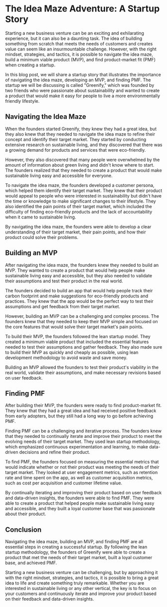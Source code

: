 # The Idea Maze Adventure: A Startup Story

Starting a new business venture can be an exciting and exhilarating experience, but it can also be a daunting task. The idea of building something from scratch that meets the needs of customers and creates value can seem like an insurmountable challenge. However, with the right mindset, strategies, and tactics, it is possible to navigate the idea maze, build a minimum viable product (MVP), and find product-market fit (PMF) when creating a startup.

In this blog post, we will share a startup story that illustrates the importance of navigating the idea maze, developing an MVP, and finding PMF. The startup we will be discussing is called "Greenify," which was founded by two friends who were passionate about sustainability and wanted to create a product that would make it easy for people to live a more environmentally friendly lifestyle.

## Navigating the Idea Maze

When the founders started Greenify, they knew they had a great idea, but they also knew that they needed to navigate the idea maze to refine their concept and identify their target market. They started by conducting extensive research on sustainable living, and they discovered that there was a growing demand for products and services that were eco-friendly.

However, they also discovered that many people were overwhelmed by the amount of information about green living and didn't know where to start. The founders realized that they needed to create a product that would make sustainable living easy and accessible for everyone.

To navigate the idea maze, the founders developed a customer persona, which helped them identify their target market. They knew that their product would appeal to people who were interested in sustainability but didn't have the time or knowledge to make significant changes to their lifestyle. They also identified the pain points of their target market, which included the difficulty of finding eco-friendly products and the lack of accountability when it came to sustainable living.

By navigating the idea maze, the founders were able to develop a clear understanding of their target market, their pain points, and how their product could solve their problems.

## Building an MVP

After navigating the idea maze, the founders knew they needed to build an MVP. They wanted to create a product that would help people make sustainable living easy and accessible, but they also needed to validate their assumptions and test their product in the real world.

The founders decided to build an app that would help people track their carbon footprint and make suggestions for eco-friendly products and practices. They knew that the app would be the perfect way to test their assumptions and get feedback from their target market.

However, building an MVP can be a challenging and complex process. The founders knew that they needed to keep their MVP simple and focused on the core features that would solve their target market's pain points.

To build their MVP, the founders followed the lean startup model. They created a minimum viable product that included the essential features needed to test their assumptions and gather feedback. They also made sure to build their MVP as quickly and cheaply as possible, using lean development methodology to avoid waste and save money.

Building an MVP allowed the founders to test their product's viability in the real world, validate their assumptions, and make necessary revisions based on user feedback.

## Finding PMF

After building their MVP, the founders were ready to find product-market fit. They knew that they had a great idea and had received positive feedback from early adopters, but they still had a long way to go before achieving PMF.

Finding PMF can be a challenging and iterative process. The founders knew that they needed to continually iterate and improve their product to meet the evolving needs of their target market. They used lean startup methodology, which emphasized continuous experimentation and learning, to make data-driven decisions and refine their product.

To find PMF, the founders focused on measuring the essential metrics that would indicate whether or not their product was meeting the needs of their target market. They looked at user engagement metrics, such as retention rate and time spent on the app, as well as customer acquisition metrics, such as cost per acquisition and customer lifetime value.

By continually iterating and improving their product based on user feedback and data-driven insights, the founders were able to find PMF. They were able to create a product that helped people make sustainable living easy and accessible, and they built a loyal customer base that was passionate about their product.

## Conclusion

Navigating the idea maze, building an MVP, and finding PMF are all essential steps in creating a successful startup. By following the lean startup methodology, the founders of Greenify were able to create a product that met the needs of their target market, built a loyal customer base, and achieved PMF.

Starting a new business venture can be challenging, but by approaching it with the right mindset, strategies, and tactics, it is possible to bring a great idea to life and create something truly remarkable. Whether you are interested in sustainable living or any other vertical, the key is to focus on your customers and continuously iterate and improve your product based on their feedback and data-driven insights.